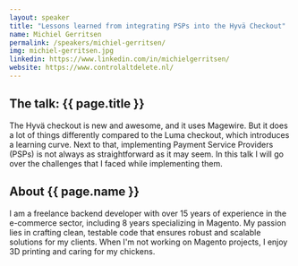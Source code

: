 ```yaml
---
layout: speaker
title: "Lessons learned from integrating PSPs into the Hyvä Checkout"
name: Michiel Gerritsen
permalink: /speakers/michiel-gerritsen/
img: michiel-gerritsen.jpg
linkedin: https://www.linkedin.com/in/michielgerritsen/
website: https://www.controlaltdelete.nl/
---
```


## The talk: {{ page.title }}

<p>The Hyvä checkout is new and awesome, and it uses Magewire. But it does a lot of things differently compared to the Luma checkout, which introduces a learning curve. Next to that, implementing Payment Service Providers (PSPs) is not always as straightforward as it may seem. In this talk I will go over the challenges that I faced while implementing them.</p>

## About {{ page.name }}

<p>I am a freelance backend developer with over 15 years of experience in the e-commerce sector, including 8 years specializing in Magento. My passion lies in crafting clean, testable code that ensures robust and scalable solutions for my clients. When I'm not working on Magento projects, I enjoy 3D printing and caring for my chickens.</p>

